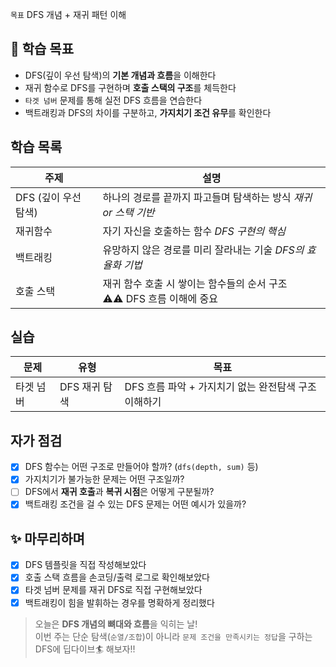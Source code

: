 `목표` DFS 개념 + 재귀 패턴 이해

## 📌 학습 목표

- DFS(깊이 우선 탐색)의 **기본 개념과 흐름**을 이해한다  
- 재귀 함수로 DFS를 구현하며 **호출 스택의 구조**를 체득한다  
- `타겟 넘버` 문제를 통해 실전 DFS 흐름을 연습한다  
- 백트래킹과 DFS의 차이를 구분하고, **가지치기 조건 유무**를 확인한다

## 학습 목록

| 주제             | 설명                                               |
| -------------- | ------------------------------------------------ |
| DFS (깊이 우선 탐색) | 하나의 경로를 끝까지 파고들며 탐색하는 방식 *재귀 or 스택 기반*           |
| 재귀함수           | 자기 자신을 호출하는 함수 *DFS 구현의 핵심*                      |
| 백트래킹           | 유망하지 않은 경로를 미리 잘라내는 기술  *DFS의 효율화 기법*            |
| 호출 스택          | 재귀 함수 호출 시 쌓이는 함수들의 순서 구조 <br>⚠️⚠️ DFS 흐름 이해에 중요 |

## 실습 

| 문제    | 유형        | 목표                               |
| ----- | --------- | -------------------------------- |
| 타겟 넘버 | DFS 재귀 탐색 | DFS 흐름 파악 + 가지치기 없는 완전탐색 구조 이해하기 |

## 자가 점검

- [x] DFS 함수는 어떤 구조로 만들어야 할까? (`dfs(depth, sum)` 등)
- [x] 가지치기가 불가능한 문제는 어떤 구조일까?
- [ ] DFS에서 **재귀 호출**과 **복귀 시점**은 어떻게 구분될까?
- [x] 백트래킹 조건을 걸 수 있는 DFS 문제는 어떤 예시가 있을까?

## ✨ 마무리하며

- [x] DFS 템플릿을 직접 작성해보았다
- [x] 호출 스택 흐름을 손코딩/출력 로그로 확인해보았다
- [x] 타겟 넘버 문제를 재귀 DFS로 직접 구현해보았다
- [x] 백트래킹이 힘을 발휘하는 경우를 명확하게 정리했다

> 오늘은 **DFS 개념의 뼈대와 흐름**을 익히는 날!  
> 이번 주는 단순 탐색(`순열/조합`)이 아니라
> `문제 조건을 만족시키는 정답`을 구하는 DFS에 딥다이브🏄 해보자!!

